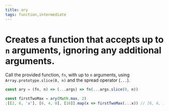 ```yaml
---
title: ary
tags: function,intermediate
---
```


# Creates a function that accepts up to `n` arguments, ignoring any additional arguments.

Call the provided function, `fn`, with up to `n` arguments, using `Array.prototype.slice(0, n)` and the spread operator (`...`).

```js
const ary = (fn, n) => (...args) => fn(...args.slice(0, n))
```

```js
const firstTwoMax = ary(Math.max, 2)
;[[2, 6, 'a'], [6, 4, 8], [10]].map(x => firstTwoMax(...x)) // [6, 6, 10]
```
